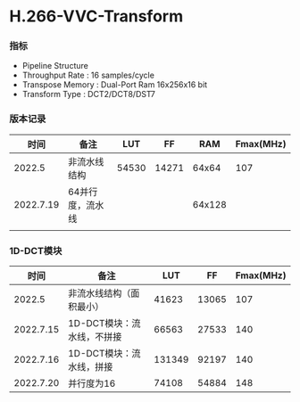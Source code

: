 # H.266-VVC-Transform

### 指标

- Pipeline Structure
- Throughput Rate : 16 samples/cycle
- Transpose Memory : Dual-Port Ram 16x256x16 bit 
- Transform Type : DCT2/DCT8/DST7

### 版本记录

| 时间      | 备注             | LUT   | FF    | RAM    | Fmax(MHz) |
| --------- | ---------------- | ----- | ----- | ------ | --------- |
| 2022.5    | 非流水线结构     | 54530 | 14271 | 64x64  | 107       |
| 2022.7.19 | 64并行度，流水线 |       |       | 64x128 |           |
|           |                  |       |       |        |           |

### 1D-DCT模块

| 时间      | 备注                       | LUT    | FF    | Fmax(MHz) |
| --------- | -------------------------- | ------ | ----- | --------- |
| 2022.5    | 非流水线结构（面积最小）   | 41623  | 13065 | 107       |
| 2022.7.15 | 1D-DCT模块：流水线，不拼接 | 66563  | 27533 | 140       |
| 2022.7.16 | 1D-DCT模块：流水线，拼接   | 131349 | 92197 | 140       |
| 2022.7.20 | 并行度为16                 | 74108  | 54884 | 148       |

